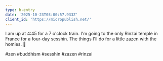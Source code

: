 ```yaml
---
type: h-entry
date: '2025-10-23T03:00:57.933Z'
client_id: 'https://micropublish.net/'
---
```

I am up at 4:45 for a 7 o'clock train. I'm going to the only Rinzai temple in France for a four-day sesshin. The things I'll do for a little zazen with the homies. 🤦

#zen #buddhism #sesshin #zazen #rinzai
